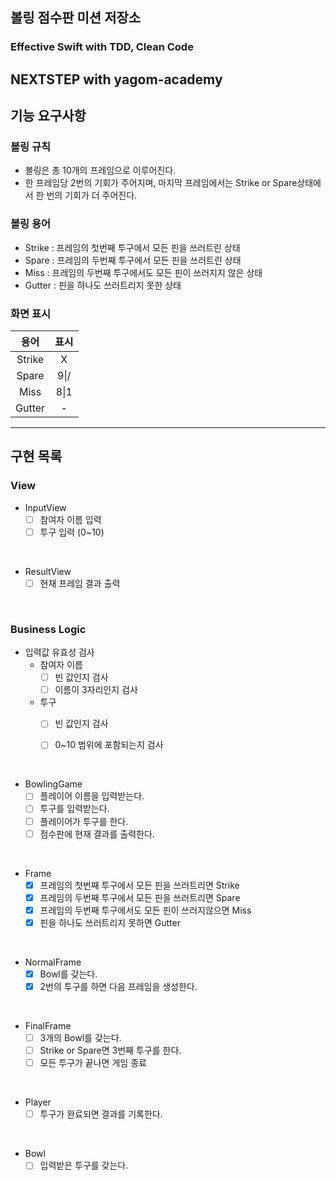 ## 볼링 점수판 미션 저장소
### Effective Swift with TDD, Clean Code
NEXTSTEP with yagom-academy
---
## 기능 요구사항

### 볼링 규칙
- 볼링은 총 10개의 프레임으로 이루어진다.
- 한 프레임당 2번의 기회가 주어지며, 마지막 프레임에서는 Strike or Spare상태에서 한 번의 기회가 더 주어진다. 


### 볼링 용어
- Strike : 프레임의 첫번째 투구에서 모든 핀을 쓰러트린 상태
- Spare : 프레임의 두번째 투구에서 모든 핀을 쓰러트린 상태
- Miss : 프레임의 두번째 투구에서도 모든 핀이 쓰러지지 않은 상태
- Gutter : 핀을 하나도 쓰러트리지 못한 상태

### 화면 표시
| 용어 | 표시 |
|:---:|:---:|
| Strike | X |
| Spare | 9\|/ |
| Miss | 8\|1 |
| Gutter | - |


---

## 구현 목록
### View
- InputView
    - [ ] 참여자 이름 입력
    - [ ] 투구 입력 (0~10)

<br>

- ResultView
    - [ ] 현재 프레임 결과 출력

<br>

### Business Logic
 - 입력값 유효성 검사
    - 참여자 이름
        - [ ] 빈 값인지 검사
        - [ ] 이름이 3자리인지 검사

    - 투구
        - [ ] 빈 값인지 검사
        - [ ] 0~10 범위에 포함되는지 검사


<br>

- BowlingGame
    - [ ] 플레이어 이름을 입력받는다.
    - [ ] 투구를 입력받는다.
    - [ ] 플레이어가 투구를 한다.
    - [ ] 점수판에 현재 결과를 출력한다.

<br>

- Frame
    - [x] 프레임의 첫번째 투구에서 모든 핀을 쓰러트리면 Strike
    - [x] 프레임의 두번째 투구에서 모든 핀을 쓰러트리면 Spare
    - [x] 프레임의 두번째 투구에서도 모든 핀이 쓰러지않으면 Miss
    - [x] 핀을 하나도 쓰러트리지 못하면 Gutter

<br>

- NormalFrame
    - [x] Bowl를 갖는다.
    - [x] 2번의 투구를 하면 다음 프레임을 생성한다.

<br>

- FinalFrame
    - [ ] 3개의 Bowl를 갖는다.
    - [ ] Strike or Spare면 3번째 투구를 한다.
    - [ ] 모든 투구가 끝나면 게임 종료

<br>

- Player
    - [ ] 투구가 완료되면 결과를 기록한다.

<br>

- Bowl
    - [ ] 입력받은 투구를 갖는다.
